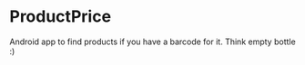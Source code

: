 ProductPrice
============

Android app to find products if you have a barcode for it. Think empty bottle :)

